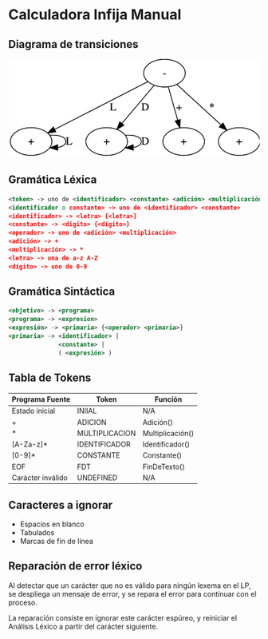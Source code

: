 # Calculadora Infija Manual

## Diagrama de transiciones

![Diagrama](diagram.png)

## Gramática Léxica

```xml
<token> -> uno de <identificador> <constante> <adición> <multiplicación>
<identificador o constante> -> uno de <identificador> <constante>
<identificador> -> <letra> {<letra>}
<constante> -> <dígito> {<dígito>}
<operador> -> uno de <adición> <multiplicación>
<adición> -> +
<multiplicación> -> *
<letra> -> una de a-z A-Z
<dígito> -> uno de 0-9
```

## Gramática Sintáctica

```xml
<objetivo> -> <programa>
<programa> -> <expresion>
<expresión> -> <primaria> {<operador> <primaria>}
<primaria> -> <identificador> |
              <constante> |
              ( <expresión> )
```

## Tabla de Tokens

| Programa Fuente   | Token          | Función          |
|-------------------|----------------|------------------|
| Estado inicial    | INIIAL         | N/A              |
| +                 | ADICION        | Adición()        |
| *                 | MULTIPLICACION | Multiplicación() |
| [A-Za-z]*         | IDENTIFICADOR  | Identificador()  |
| [0-9]*            | CONSTANTE      | Constante()      |
| EOF               | FDT            | FinDeTexto()     |
| Carácter inválido | UNDEFINED      | N/A              |

## Caracteres a ignorar

- Espacios en blanco
- Tabulados
- Marcas de fin de línea

## Reparación de error léxico

Al detectar que un carácter que no es válido para ningún lexema en el LP, se despliega un mensaje de error, y se repara el error para continuar con el proceso.

La reparación consiste en ignorar este carácter espúreo, y reiniciar el Análisis Léxico a partir del carácter siguiente.